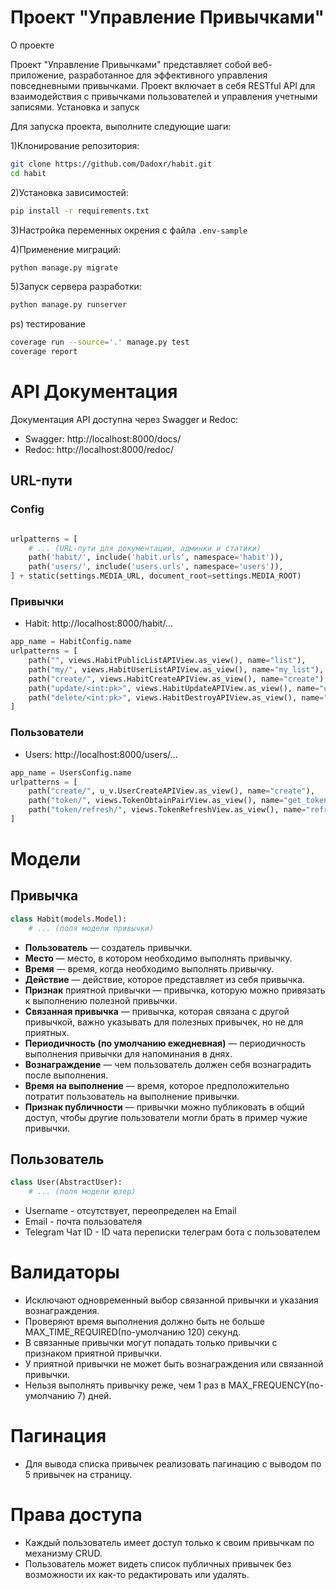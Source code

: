 # Проект "Управление Привычками"
О проекте

Проект "Управление Привычками" представляет собой веб-приложение, разработанное для эффективного управления повседневными привычками. Проект включает в себя RESTful API для взаимодействия с привычками пользователей и управления учетными записями.
Установка и запуск

Для запуска проекта, выполните следующие шаги:

1)Клонирование репозитория:
```bash
git clone https://github.com/Dadoxr/habit.git
cd habit
```

2)Установка зависимостей:
```bash
pip install -r requirements.txt
```

3)Настройка переменных окрения с файла `.env-sample`


4)Применение миграций:
```bash
python manage.py migrate
```

5)Запуск сервера разработки:
```bash
python manage.py runserver
```

ps) тестирование
```bash
coverage run --source='.' manage.py test
coverage report
```

# API Документация

Документация API доступна через Swagger и Redoc:

- Swagger: http://localhost:8000/docs/
- Redoc: http://localhost:8000/redoc/

## URL-пути

### Config
```python

urlpatterns = [
    # ... (URL-пути для документации, админки и статики)
    path('habit/', include('habit.urls', namespace='habit')),
    path('users/', include('users.urls', namespace='users')),
] + static(settings.MEDIA_URL, document_root=settings.MEDIA_ROOT)
```

### Привычки
- Habit: http://localhost:8000/habit/...
```python
app_name = HabitConfig.name
urlpatterns = [
    path("", views.HabitPublicListAPIView.as_view(), name="list"),
    path("my/", views.HabitUserListAPIView.as_view(), name="my_list"),
    path("create/", views.HabitCreateAPIView.as_view(), name="create"),
    path("update/<int:pk>", views.HabitUpdateAPIView.as_view(), name="update"),
    path("delete/<int:pk>", views.HabitDestroyAPIView.as_view(), name="delete"),
]
```

### Пользователи
- Users: http://localhost:8000/users/...
```python
app_name = UsersConfig.name
urlpatterns = [
    path("create/", u_v.UserCreateAPIView.as_view(), name="create"),
    path("token/", views.TokenObtainPairView.as_view(), name="get_token"),
    path("token/refresh/", views.TokenRefreshView.as_view(), name="refresh_token"),
]
```

# Модели
## Привычка

```python
class Habit(models.Model):
    # ... (поля модели привычки)
```
- **Пользователь** — создатель привычки.
- **Место** — место, в котором необходимо выполнять привычку.
- **Время** — время, когда необходимо выполнять привычку.
- **Действие** — действие, которое представляет из себя привычка.
- **Признак** приятной привычки — привычка, которую можно привязать к выполнению полезной привычки.
- **Связанная привычка** — привычка, которая связана с другой привычкой, важно указывать для полезных привычек, но не для приятных.
- **Периодичность (по умолчанию ежедневная)** — периодичность выполнения привычки для напоминания в днях.
- **Вознаграждение** — чем пользователь должен себя вознаградить после выполнения.
- **Время на выполнение** — время, которое предположительно потратит пользователь на выполнение привычки.
- **Признак публичности** — привычки можно публиковать в общий доступ, чтобы другие пользователи могли брать в пример чужие привычки.


## Пользователь
```python
class User(AbstractUser):
    # ... (поля модели юзер)
```
- Username - отсутствует, переопределен на Email
- Email - почта пользователя
- Telegram Чат ID - ID чата переписки телеграм бота с пользователем

# Валидаторы
- Исключают одновременный выбор связанной привычки и указания вознаграждения.
- Проверяют время выполнения должно быть не больше MAX_TIME_REQUIRED(по-умолчанию 120) секунд.
- В связанные привычки могут попадать только привычки с признаком приятной привычки.
- У приятной привычки не может быть вознаграждения или связанной привычки.
- Нельзя выполнять привычку реже, чем 1 раз в MAX_FREQUENCY(по-умолчанию 7) дней.

# Пагинация
- Для вывода списка привычек реализовать пагинацию с выводом по 5 привычек на страницу.


# Права доступа
- Каждый пользователь имеет доступ только к своим привычкам по механизму CRUD.
- Пользователь может видеть список публичных привычек без возможности их как-то редактировать или удалять.
